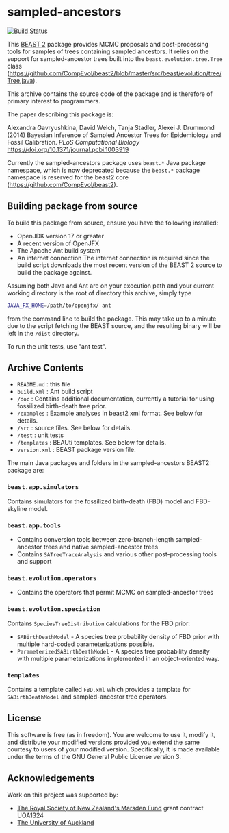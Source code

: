sampled-ancestors
=================

[![Build Status](https://github.com/CompEvol/sampled-ancestors/workflows/Unit%2Fintegration%20tests/badge.svg)](https://github.com/CompEvol/sampled-ancestors/actions?query=workflow%3A%22Unit%2Fintegration+tests%22)

This [BEAST 2](http://www.beast2.org) package provides MCMC proposals and post-processing tools for samples of trees containing sampled ancestors. 
It relies on the support for sampled-ancestor trees built into the `beast.evolution.tree.Tree` class (https://github.com/CompEvol/beast2/blob/master/src/beast/evolution/tree/Tree.java).

This archive contains the source code of the package and is therefore of
primary interest to programmers.

The paper describing this package is:

Alexandra Gavryushkina, David Welch, Tanja Stadler, Alexei J. Drummond (2014) Bayesian Inference of Sampled Ancestor Trees for Epidemiology and Fossil Calibration. _PLoS Computational Biology_ https://doi.org/10.1371/journal.pcbi.1003919

Currently the sampled-ancestors package uses `beast.*` Java package namespace, which is now deprecated because the `beast.*` package namespace is reserved for the beast2 core (https://github.com/CompEvol/beast2).

Building package from source
----------------------------

To build this package from source, ensure you have the following installed:

* OpenJDK version 17 or greater
* A recent version of OpenJFX
* The Apache Ant build system
* An internet connection
The internet connection is required since the build script downloads the most
recent version of the BEAST 2 source to build the package against.

Assuming both Java and Ant are on your execution path and your current working
directory is the root of directory this archive, simply type

```sh
JAVA_FX_HOME=/path/to/openjfx/ ant
```

from the command line to build the package. This may take up to a minute due
to the script fetching the BEAST source, and the resulting binary will be
left in the `/dist` directory.

To run the unit tests, use "ant test".


Archive Contents
----------------

* `README.md` : this file
* `build.xml` : Ant build script
* `/doc` : Contains additional documentation, currently a tutorial for using fossilized birth-death tree prior.
* `/examples` : Example analyses in beast2 xml format. See below for details.
* `/src` : source files. See below for details.
* `/test` : unit tests
* `/templates` : BEAUti templates. See below for details.
* `version.xml` : BEAST package version file.

The main Java packages and folders in the sampled-ancestors BEAST2 package are: 

### `beast.app.simulators`

Contains simulators for the fossilized birth-death (FBD) model and FBD-skyline model.

### `beast.app.tools`

* Contains conversion tools between zero-branch-length sampled-ancestor trees and native sampled-ancestor trees
* Contains `SATreeTraceAnalysis` and various other post-processing tools and support
		
### `beast.evolution.operators`
		
* Contains the operators that permit MCMC on sampled-ancestor trees

### `beast.evolution.speciation`

Contains `SpeciesTreeDistribution` calculations for the FBD prior:

* `SABirthDeathModel` - A species tree probability density of FBD prior with multiple hard-coded parameterizations possible. 
* `ParameterizedSABirthDeathModel` -  A species tree probability density with multiple parameterizations implemented in an object-oriented way.

### `templates`

Contains a template called `FBD.xml` which provides a template for `SABirthDeathModel` and sampled-ancestor tree operators.

License
-------

This software is free (as in freedom). You are welcome to use it, modify it,
and distribute your modified versions provided you extend the same courtesy to
users of your modified version.  Specifically, it is made available under the
terms of the GNU General Public License version 3.

Acknowledgements
----------------

Work on this project was supported by:

* [The Royal Society of New Zealand's Marsden Fund](http://www.royalsociety.org.nz/programmes/funds/marsden/) grant contract UOA1324
* [The University of Auckland](http://auckland.ac.nz)
